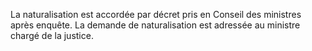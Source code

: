 La naturalisation est accordée par décret pris en Conseil des ministres après enquête.
La demande de naturalisation est adressée au ministre chargé de la justice.